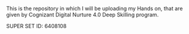 This is the repository in which I will be uploading my Hands on, that are given by Cognizant Digital Nurture 4.0 Deep Skilling program.

SUPER SET ID: 6408108
